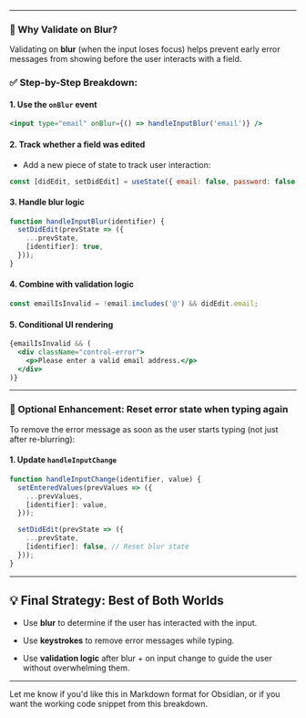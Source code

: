 

---

### 🔹 Why Validate on Blur?

Validating on **blur** (when the input loses focus) helps prevent early error messages from showing before the user interacts with a field.

### ✅ Step-by-Step Breakdown:

#### 1. **Use the `onBlur` event**

```jsx
<input type="email" onBlur={() => handleInputBlur('email')} />
```

#### 2. **Track whether a field was edited**

- Add a new piece of state to track user interaction:
    

```jsx
const [didEdit, setDidEdit] = useState({ email: false, password: false });
```

#### 3. **Handle blur logic**

```js
function handleInputBlur(identifier) {
  setDidEdit(prevState => ({
    ...prevState,
    [identifier]: true,
  }));
}
```

#### 4. **Combine with validation logic**

```js
const emailIsInvalid = !email.includes('@') && didEdit.email;
```

#### 5. **Conditional UI rendering**

```jsx
{emailIsInvalid && (
  <div className="control-error">
    <p>Please enter a valid email address.</p>
  </div>
)}
```

---

### 🔁 Optional Enhancement: Reset error state when typing again

To remove the error message as soon as the user starts typing (not just after re-blurring):

#### 1. **Update `handleInputChange`**

```js
function handleInputChange(identifier, value) {
  setEnteredValues(prevValues => ({
    ...prevValues,
    [identifier]: value,
  }));

  setDidEdit(prevState => ({
    ...prevState,
    [identifier]: false, // Reset blur state
  }));
}
```

---

## 💡 Final Strategy: **Best of Both Worlds**

- Use **blur** to determine if the user has interacted with the input.
    
- Use **keystrokes** to remove error messages while typing.
    
- Use **validation logic** after blur + on input change to guide the user without overwhelming them.
    

---

Let me know if you'd like this in Markdown format for Obsidian, or if you want the working code snippet from this breakdown.